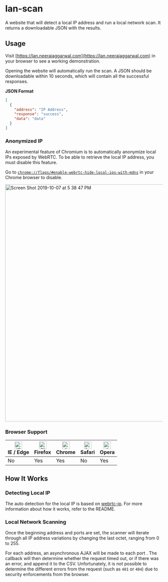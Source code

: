# lan-scan

A website that will detect a local IP address and run a local network scan. It returns a downloadable JSON with the results.

## Usage

Visit [https://lan.neerajaggarwal.com](https://lan.neerajaggarwal.com) in your browser to see a working demonstration.

Opening the website will automatically run the scan. A JSON should be downloadable within 10 seconds, which will contain all the successful responses.

**JSON Format**

```json
[
  {
    "address": "IP Address",
    "response": "success",
    "data": "data"
  }
]
```

### Anonymized IP

An experimental feature of Chromium is to automatically anonymize local IPs exposed by WebRTC. To be able to retrieve the local IP address, you must disable this feature.

Go to [`chrome://flags/#enable-webrtc-hide-local-ips-with-mdns`](chrome://flags/#enable-webrtc-hide-local-ips-with-mdns) in your Chrome browser to disable.

<img width="758" alt="Screen Shot 2019-10-07 at 5 38 47 PM" src="https://user-images.githubusercontent.com/7104017/66354088-6fcabf80-e929-11e9-8cb4-8028538e31d1.png">

### Browser Support

| [<img src="https://raw.githubusercontent.com/alrra/browser-logos/master/src/edge/edge_48x48.png" alt="IE / Edge" width="24px" height="24px" />](http://godban.github.io/browsers-support-badges/)<br>IE / Edge | [<img src="https://raw.githubusercontent.com/alrra/browser-logos/master/src/firefox/firefox_48x48.png" alt="Firefox" width="24px" height="24px" />](http://godban.github.io/browsers-support-badges/)<br>Firefox | [<img src="https://raw.githubusercontent.com/alrra/browser-logos/master/src/chrome/chrome_48x48.png" alt="Chrome" width="24px" height="24px" />](http://godban.github.io/browsers-support-badges/)<br>Chrome | [<img src="https://raw.githubusercontent.com/alrra/browser-logos/master/src/safari/safari_48x48.png" alt="Safari" width="24px" height="24px" />](http://godban.github.io/browsers-support-badges/)<br>Safari | [<img src="https://raw.githubusercontent.com/alrra/browser-logos/master/src/opera/opera_48x48.png" alt="Opera" width="24px" height="24px" />](http://godban.github.io/browsers-support-badges/)<br>Opera |
| -------------------------------------------------------------------------------------------------------------------------------------------------------------------------------------------------------------- | ---------------------------------------------------------------------------------------------------------------------------------------------------------------------------------------------------------------- | ------------------------------------------------------------------------------------------------------------------------------------------------------------------------------------------------------------ | ------------------------------------------------------------------------------------------------------------------------------------------------------------------------------------------------------------ | -------------------------------------------------------------------------------------------------------------------------------------------------------------------------------------------------------- |
| No                                                                                                                                                                                                             | Yes                                                                                                                                                                                                              | Yes                                                                                                                                                                                                          | No                                                                                                                                                                                                           | Yes                                                                                                                                                                                                      |

## How It Works

### Detecting Local IP

The auto detection for the local IP is based on [webrtc-ip](https://github.com/n3a9/webrtc-ip). For more information about how it works, refer to the README.

### Local Network Scanning

Once the beginning address and ports are set, the scanner will iterate through all IP address variations by changing the last octet, ranging from 0 to 255.

For each address, an asynchronous AJAX will be made to each port . The callback will then determine whether the request timed out, or if there was an error, and append it to the CSV. Unfortunately, it is not possible to determine the different errors from the request (such as `401` or `404`) due to security enforcements from the browser.
